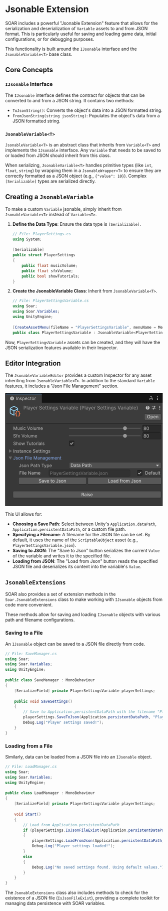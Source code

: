 # Jsonable Extension

SOAR includes a powerful "Jsonable Extension" feature that allows for the serialization and deserialization of `Variable` assets to and from JSON format. This is particularly useful for saving and loading game data, initial configurations, or for debugging purposes.

This functionality is built around the `IJsonable` interface and the `JsonableVariable<T>` base class.

## Core Concepts

### `IJsonable` Interface

The `IJsonable` interface defines the contract for objects that can be converted to and from a JSON string. It contains two methods:

-   `ToJsonString()`: Converts the object's data into a JSON formatted string.
-   `FromJsonString(string jsonString)`: Populates the object's data from a JSON formatted string.

### `JsonableVariable<T>`

`JsonableVariable<T>` is an abstract class that inherits from `Variable<T>` and implements the `IJsonable` interface. Any `Variable` that needs to be saved to or loaded from JSON should inherit from this class.

When serializing, `JsonableVariable<T>` handles primitive types (like `int`, `float`, `string`) by wrapping them in a `JsonableWrapper<T>` to ensure they are correctly formatted as a JSON object (e.g., `{"value": 10}`). Complex `[Serializable]` types are serialized directly.

## Creating a `JsonableVariable`

To make a custom `Variable` jsonable, simply inherit from `JsonableVariable<T>` instead of `Variable<T>`.

1.  **Define the Data Type**: Ensure the data type is `[Serializable]`.

    ```csharp
    // File: PlayerSettings.cs
    using System;

    [Serializable]
    public struct PlayerSettings
    {
        public float musicVolume;
        public float sfxVolume;
        public bool showTutorials;
    }
    ```

2.  **Create the JsonableVariable Class**: Inherit from `JsonableVariable<T>`.

    ```csharp
    // File: PlayerSettingsVariable.cs
    using Soar;
    using Soar.Variables;
    using UnityEngine;

    [CreateAssetMenu(fileName = "PlayerSettingsVariable", menuName = MenuHelper.DefaultVariableMenu + "Player Settings Variable")]
    public class PlayerSettingsVariable : JsonableVariable<PlayerSettings> { }
    ```

Now, `PlayerSettingsVariable` assets can be created, and they will have the JSON serialization features available in their Inspector.

## Editor Integration

The `JsonableVariableEditor` provides a custom Inspector for any asset inheriting from `JsonableVariable<T>`. In addition to the standard `Variable` features, it includes a "Json File Management" section.

![SOAR_JsonableVariable-Inspector](../assets/images/SOAR_JsonableVariable-Inspector.png)

This UI allows for:

-   **Choosing a Save Path**: Select between Unity's `Application.dataPath`, `Application.persistentDataPath`, or a custom file path.
-   **Specifying a Filename**: A filename for the JSON file can be set. By default, it uses the name of the `ScriptableObject` asset (e.g., `PlayerSettingsVariable.json`).
-   **Saving to JSON**: The "Save to Json" button serializes the current `Value` of the variable and writes it to the specified file.
-   **Loading from JSON**: The "Load from Json" button reads the specified JSON file and deserializes its content into the variable's `Value`.

## `JsonableExtensions`

SOAR also provides a set of extension methods in the `Soar.JsonableExtensions` class to make working with `IJsonable` objects from code more convenient.

These methods allow for saving and loading `IJsonable` objects with various path and filename configurations.

### Saving to a File

An `IJsonable` object can be saved to a JSON file directly from code.

```csharp
// File: SaveManager.cs
using Soar;
using Soar.Variables;
using UnityEngine;

public class SaveManager : MonoBehaviour
{
    [SerializeField] private PlayerSettingsVariable playerSettings;

    public void SaveSettings()
    {
        // Save to Application.persistentDataPath with the filename "PlayerSettings.json"
        playerSettings.SaveToJson(Application.persistentDataPath, "PlayerSettings");
        Debug.Log("Player settings saved!");
    }
}
```

### Loading from a File

Similarly, data can be loaded from a JSON file into an `IJsonable` object.

```csharp
// File: LoadManager.cs
using Soar;
using Soar.Variables;
using UnityEngine;

public class LoadManager : MonoBehaviour
{
    [SerializeField] private PlayerSettingsVariable playerSettings;

    void Start()
    {
        // Load from Application.persistentDataPath
        if (playerSettings.IsJsonFileExist(Application.persistentDataPath, "PlayerSettings"))
        {
            playerSettings.LoadFromJson(Application.persistentDataPath, "PlayerSettings");
            Debug.Log("Player settings loaded!");
        }
        else
        {
            Debug.Log("No saved settings found. Using default values.");
        }
    }
}
```

The `JsonableExtensions` class also includes methods to check for the existence of a JSON file (`IsJsonFileExist`), providing a complete toolkit for managing data persistence with SOAR variables.
